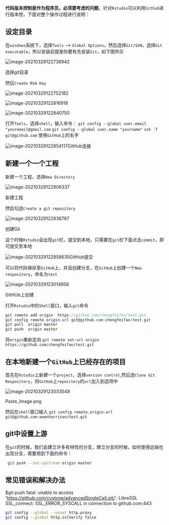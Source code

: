 **代码版本控制是作为程序员，必须要考虑的问题**，针对`Rstudio`可以利用`Github`进行版本控，下面对整个操作过程进行说明：

## 设定目录

在`windows`系统下，选择`Tools` --> `Global Options`，然后选择`Git/SVN`，选择`Git executable`，所以安装前提是你要有先安装`Git`，如下图所示

![image-20210329122736942](https://gitee.com/cystone2020/document/raw/master/image-20210329122736942.png)

选择git目录


 然后`Create RSA Key`

![image-20210329122752182](https://gitee.com/cystone2020/document/raw/master/image-20210329122752182.png)

![image-20210329122816918](https://gitee.com/cystone2020/document/raw/master/image-20210329122816918.png)

![image-20210329122840750](https://gitee.com/cystone2020/document/raw/master/image-20210329122840750.png)

打开`Tools`，选择`shell`，输入命令：
 `git config --global user.email "youremail@gmail.com`
 `git config --global user.name "yourname"`
 `ssh -T git@github.com`
 使用`GitHub`上的名字

![image-20210329122854117](https://gitee.com/cystone2020/document/raw/master/image-20210329122854117.png)GitHub连接

## 新建一个一个工程

新建一个工程，选择`New Directory`

![image-20210329122906337](https://gitee.com/cystone2020/document/raw/master/image-20210329122906337.png)

新建工程

然后勾选`Create a git repository`

![image-20210329122936787](https://gitee.com/cystone2020/document/raw/master/image-20210329122936787.png)

创建Git

这个时候`Rstudio`会出现`git`栏，提交到本地，只需要在`git`栏下面点击`commit`，即可提交至本地

![image-20210329122958635](https://gitee.com/cystone2020/document/raw/master/image-20210329122958635.png)GitHub提交



可以将代码保存至`GitHub`上，并且创建分支，在`GitHub`上创建一个`New respository`，命名为`test`

![image-20210329123014956](https://gitee.com/cystone2020/document/raw/master/image-20210329123014956.png)

GitHUb上创建

打开`Rstudio`中的`Shell`窗口，输入`git`命令



```csharp
git remote add origin  https://github.com/chengfeifan/test.git
git config remote.origin.url git@github.com:chengfeifan/test.git
git pull  origin master
git push  origin master
```

将`origin`重新定向
 `git remote set-url origin https://github.com/chengfeifan/test.git`

## 在本地新建一个`GitHub`上已经存在的项目

首先在`Rstudio`上新建一个`project`，选择`version control`,然后选`Clone Git Respository`，将`GitHub`上`repository`的`url`加入到选项中

![image-20210329123033548](https://gitee.com/cystone2020/document/raw/master/image-20210329123033548.png)

Paste_Image.png

然后在`shell`窗口输入
 `git config remote.origin.url git@github.com:ewenharrison/test.git`

## git中设置上游

在`git`的时候，我们会建立许多有特性的分支，建立分支的时候，如何使得远端也出现分支，需要用到下面的命令：

```bash
 git push --set-upstream origin master
```

## 常见错误和解决办法

$git push
fatal: unable to access 'https://github.com/cystone/advancedSingleCell.git/': LibreSSL SSL_connect: SSL_ERROR_SYSCALL in connection to github.com:443

```bash
git config --global --unset http.proxy
git config --global http.sslVerify false
```




